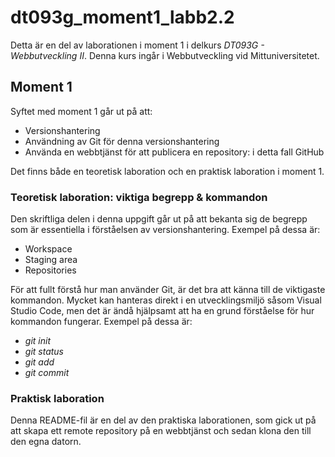 # dt093g_moment1_labb2.2
Detta är en del av laborationen i moment 1 i delkurs _DT093G - Webbutveckling II_. Denna kurs ingår i Webbutveckling vid Mittuniversitetet.

## Moment 1
Syftet med moment 1 går ut på att:
* Versionshantering 
* Användning av Git för denna versionshantering
* Använda en webbtjänst för att publicera en repository: i detta fall GitHub

Det finns både en teoretisk laboration och en praktisk laboration i moment 1. 

### Teoretisk laboration: viktiga begrepp & kommandon
Den skriftliga delen i denna uppgift går ut på att bekanta sig de begrepp som är essentiella i förståelsen av versionshantering. Exempel på dessa är:
* Workspace
* Staging area
* Repositories

För att fullt förstå hur man använder Git, är det bra att känna till de viktigaste kommandon. Mycket kan hanteras direkt i en utvecklingsmiljö såsom Visual Studio Code, men det är ändå hjälpsamt att ha en grund förståelse för hur kommandon fungerar. Exempel på dessa är:
* _git init_
* _git status_
* _git add_
* _git commit_

### Praktisk laboration
Denna README-fil är en del av den praktiska laborationen, som gick ut på att skapa ett remote repository på en webbtjänst och sedan klona den till den egna datorn. 
